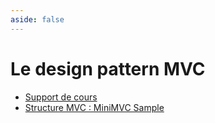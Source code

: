 ```yaml
---
aside: false
---
```


# Le design pattern MVC

<ClientOnly>
<SlidesDeck src="mvc" />
</ClientOnly>

- [Support de cours](/tp/mvc/support.md)
- [Structure MVC : MiniMVC Sample](/tp/php/mvc/tp1.md)
